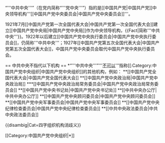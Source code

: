 “'''中共中央'''”（在党内简称“'''党中央'''”）指的是[[中国共产党|中国共产党]]中央领导机构'''[[中国共产党中央委员会|中国共产党中央委员会]]'''。

1921年7月[[中国共产党第一次全国代表大会|中国共产党第一次全国代表大会]]建立[[中国共产党中央局|中国共产党中央局]]作为中央领导机构，{{Fact|简称'''中共中央'''}}。1922年以后建立[[中国共产党中央执行委员会|中国共产党中央执行委员会]]，仍简称'''中共中央'''；1927年[[中国共产党第五次全国代表大会|中国共产党第五次全国代表大会]]，中国共产党中央委员会取代中国共产党中央执行委员会。

== 中共中央不指代以下机构 ==
*“'''中共中央'''”'''<u>不可以</u>'''指称[[:Category:中国共产党中央组织|中国共产党中央组织]]的其他机构，例如：
**[[中国共产党全国代表大会|中国共产党全国代表大会]]
**[[中国共产党中央政治局|中国共产党中央政治局]]
***[[中国共产党中央政治局常务委员会|中国共产党中央政治局常务委员会]]
**[[中国共产党中央书记处|中国共产党中央书记处]]
**[[中共中央办公厅|中共中央办公厅]]
**[[中国共产党中央顾问委员会|中国共产党中央顾问委员会]]
**[[中国共产党中央军事委员会|中国共产党中央军事委员会]]
**[[中国共产党中央纪律检查委员会|中国共产党中央纪律检查委员会]]
**[[中共中央政法委员会|中共中央政法委员会]]

{{disambig|Cat=四字组织机构消歧义}}

[[Category:中国共产党中央组织|*]]